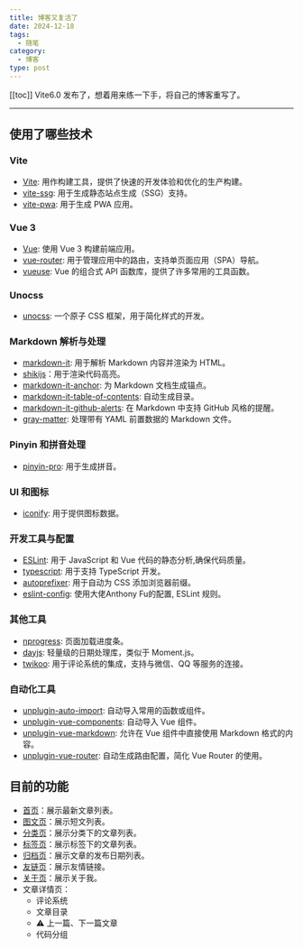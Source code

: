 ```yaml
---
title: 博客又复活了
date: 2024-12-18
tags:
  - 随笔
category:
  - 博客
type: post
---
```


[[toc]]
Vite6.0 发布了，想着用来练一下手，将自己的博客重写了。

---

## 使用了哪些技术

### Vite
- [Vite](https://vitejs.dev/): 用作构建工具，提供了快速的开发体验和优化的生产构建。
- [vite-ssg](https://github.com/antfu-collective/vite-ssg): 用于生成静态站点生成（SSG）支持。
- [vite-pwa](https://vite-pwa-org.netlify.app/): 用于生成 PWA 应用。

### Vue 3
- [Vue](https://vuejs.org/): 使用 Vue 3 构建前端应用。
- [vue-router](https://router.vuejs.org/): 用于管理应用中的路由，支持单页面应用（SPA）导航。
- [vueuse](https://vueuse.org/): Vue 的组合式 API 函数库，提供了许多常用的工具函数。

### Unocss
- [unocss](https://unocss.dev/): 一个原子 CSS 框架，用于简化样式的开发。

### Markdown 解析与处理
- [markdown-it](https://github.com/markdown-it/markdown-it): 用于解析 Markdown 内容并渲染为 HTML。
- [shikijs](https://shiki.style)：用于渲染代码高亮。
- [markdown-it-anchor](https://github.com/valeriangalliat/markdown-it-anchor): 为 Markdown 文档生成锚点。
- [markdown-it-table-of-contents](https://github.com/cmaas/markdown-it-table-of-contents): 自动生成目录。
- [markdown-it-github-alerts](https://github.com/antfu/markdown-it-github-alerts): 在 Markdown 中支持 GitHub 风格的提醒。
- [gray-matter](https://github.com/jonschlinkert/gray-matter): 处理带有 YAML 前置数据的 Markdown 文件。

### Pinyin 和拼音处理
- [pinyin-pro](https://pinyin-pro.cn/): 用于生成拼音。

### UI 和图标
- [iconify](https://iconify.design/): 用于提供图标数据。

### 开发工具与配置
- [ESLint](https://eslint.org/): 用于 JavaScript 和 Vue 代码的静态分析,确保代码质量。
- [typescript](https://www.typescriptlang.org/): 用于支持 TypeScript 开发。
- [autoprefixer](https://github.com/postcss/autoprefixer): 用于自动为 CSS 添加浏览器前缀。
- [eslint-config](https://github.com/antfu/eslint-config): 使用大佬Anthony Fu的配置, ESLint 规则。

### 其他工具
- [nprogress](https://github.com/rstacruz/nprogress): 页面加载进度条。
- [dayjs](https://day.js.org/): 轻量级的日期处理库，类似于 Moment.js。
- [twikoo](https://twikoo.js.org/): 用于评论系统的集成，支持与微信、QQ 等服务的连接。

### 自动化工具
- [unplugin-auto-import](https://github.com/antfu/unplugin-auto-import): 自动导入常用的函数或组件。
- [unplugin-vue-components](https://github.com/antfu/unplugin-vue-components): 自动导入 Vue 组件。
- [unplugin-vue-markdown](https://github.com/antfu/unplugin-vue-markdown): 允许在 Vue 组件中直接使用 Markdown 格式的内容。
- [unplugin-vue-router](https://github.com/antfu/unplugin-vue-router): 自动生成路由配置，简化 Vue Router 的使用。

## 目前的功能
- [首页](/)：展示最新文章列表。
- [图文页](/short)：展示短文列表。
- [分类页](/category)：展示分类下的文章列表。
- [标签页](/tag)：展示标签下的文章列表。
- [归档页](/archive)：展示文章的发布日期列表。
- [友链页](/link)：展示友情链接。
- [关于页](/about)：展示关于我。
- 文章详情页：
  - 评论系统
  - 文章目录
  - ⚠️ 上一篇、下一篇文章
  - 代码分组

